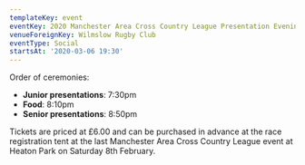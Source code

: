 ```yaml
---
templateKey: event
eventKey: 2020 Manchester Area Cross Country League Presentation Evening
venueForeignKey: Wilmslow Rugby Club
eventType: Social
startsAt: '2020-03-06 19:30'
---
```

Order of ceremonies:

* **Junior presentations**: 7:30pm
* **Food**: 8:10pm
* **Senior presentations**: 8:50pm

Tickets are priced at £6.00 and can be purchased in advance at the race 
registration tent at the last Manchester Area Cross Country League event at 
Heaton Park on Saturday 8th February.
